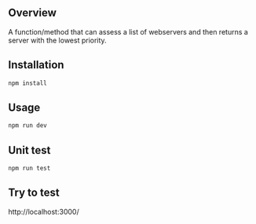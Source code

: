 ## Overview
A function/method that can assess a list of webservers and then returns a server with the lowest priority.

## Installation
```bash
npm install
```
## Usage
```bash
npm run dev
```
## Unit test
```bash
npm run test
```
## Try to test
http://localhost:3000/
